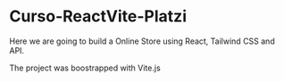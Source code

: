 # Curso-ReactVite-Platzi

Here we are going to build a Online Store using React, Tailwind CSS and API.

The project was boostrapped with Vite.js
